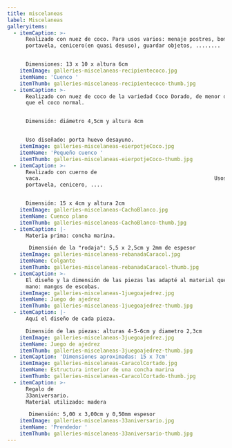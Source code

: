 ```yaml
---
title: miscelaneas
label: Miscelaneas
galleryitems:
  - itemCaption: >-
      Realizado con nuez de coco. Para usos varios: menaje postres, bombonera,
      portavela, cenicero(en quasi desuso), guardar objetos, ........ 


      Dimensiones: 13 x 10 x altura 6cm
    itemImage: galleries-miscelaneas-recipientecoco.jpg
    itemName: 'Cuenco '
    itemThumb: galleries-miscelaneas-recipientecoco-thumb.jpg
  - itemCaption: >-
      Realizado con nuez de coco de la variedad Coco Dorado, de menor dimensión
      que el coco normal.  


      Dimensión: diámetro 4,5cm y altura 4cm


      Uso diseñado: porta huevo desayuno.
    itemImage: galleries-miscelaneas-eierpotjeCoco.jpg
    itemName: 'Pequeño cuenco '
    itemThumb: galleries-miscelaneas-eierpotjeCoco-thumb.jpg
  - itemCaption: >-
      Realizado con cuerno de
      vaca.                                                        Usos:
      portavela, cenicero, ....   


      Dimensión: 15 x 4cm y altura 2cm
    itemImage: galleries-miscelaneas-CachoBlanco.jpg
    itemName: Cuenco plano
    itemThumb: galleries-miscelaneas-CachoBlanco-thumb.jpg
  - itemCaption: |-
      Materia prima: concha marina. 

       Dimensión de la "rodaja": 5,5 x 2,5cm y 2mm de espesor
    itemImage: galleries-miscelaneas-rebanadaCaracol.jpg
    itemName: Colgante
    itemThumb: galleries-miscelaneas-rebanadaCaracol-thumb.jpg
  - itemCaption: >-
      El diseño y la dimensión de las piezas las adapté al material que tuve a
      mano: mangos de escobas.
    itemImage: galleries-miscelaneas-1juegoajedrez.jpg
    itemName: Juego de ajedrez
    itemThumb: galleries-miscelaneas-1juegoajedrez-thumb.jpg
  - itemCaption: |-
      Aquí el diseño de cada pieza.

      Dimensión de las piezas: alturas 4-5-6cm y diametro 2,3cm
    itemImage: galleries-miscelaneas-3juegoajedrez.jpg
    itemName: Juego de ajedrez
    itemThumb: galleries-miscelaneas-3juegoajedrez-thumb.jpg
  - itemCaption: 'Dimensiones aproximadas: 15 x 7cm'
    itemImage: galleries-miscelaneas-CaracolCortado.jpg
    itemName: Estructura interior de una concha marina
    itemThumb: galleries-miscelaneas-CaracolCortado-thumb.jpg
  - itemCaption: >-
      Regalo de
      33aniversario.                                                                                    
      Material utilizado: madera 

       Dimensión: 5,00 x 3,00cm y 0,50mm espesor
    itemImage: galleries-miscelaneas-33aniversario.jpg
    itemName: 'Prendedor '
    itemThumb: galleries-miscelaneas-33aniversario-thumb.jpg
---
```


